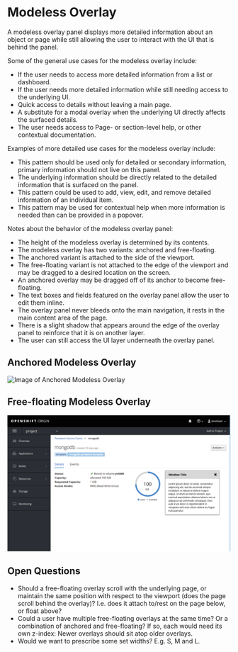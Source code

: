# Modeless Overlay

A modeless overlay panel displays more detailed information about an object or page while still allowing the user to interact with the UI that is behind the panel.

Some of the general use cases for the modeless overlay include:
- If the user needs to access more detailed information from a list or dashboard.
- If the user needs more detailed information while still needing access to the underlying UI.
- Quick access to details without leaving a main page.
- A substitute for a modal overlay when the underlying UI directly affects the surfaced details.
- The user needs access to Page- or section-level help, or other contextual documentation.

Examples of more detailed use cases for the modeless overlay include:
- This pattern should be used only for detailed or secondary information, primary information should not live on this panel.
- The underlying information should be directly related to the detailed information that is surfaced on the panel.  
- This pattern could be used to add, view, edit, and remove detailed information of an individual item.
- This pattern may be used for contextual help when more information is needed than can be provided in a popover.

Notes about the behavior of the modeless overlay panel:
- The height of the modeless overlay is determined by its contents.
- The modeless overlay has two variants: anchored and free-floating.
- The anchored variant is attached to the side of the viewport.
- The free-floating variant is not attached to the edge of the viewport and may be dragged to a desired location on the screen.
- An anchored overlay may be dragged off of its anchor to become free-floating.
- The text boxes and fields featured on the overlay panel allow the user to edit them inline.  
- The overlay panel never bleeds onto the main navigation, it rests in the main content area of the page.
- There is a slight shadow that appears around the edge of the overlay panel to reinforce that it is on another layer.
- The user can still access the UI layer underneath the overlay panel.

## Anchored Modeless Overlay
![Image of Anchored Modeless Overlay](img/modeless-overlay-panel.png)

## Free-floating Modeless Overlay
![Image of Free-floating Modeless Overlay](img/modeless-overlay-free-floating.png)

## Open Questions
- Should a free-floating overlay scroll with the underlying page, or maintain the same position with respect to the viewport (does the page scroll behind the overlay)? I.e. does it attach to/rest on the page below, or float above?
- Could a user have multiple free-floating overlays at the same time? Or a combination of anchored and free-floating? If so, each would need its own z-index: Newer overlays should sit atop older overlays.
- Would we want to prescribe some set widths? E.g. S, M and L.
